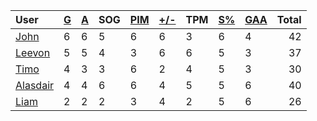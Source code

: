 | User | [G](https://github.com/llevasseur/world-juniors-2022/blob/master/STANDINGS.md#goals) | [A](https://github.com/llevasseur/world-juniors-2022/blob/master/STANDINGS.md#assists) | SOG | [PIM](https://github.com/llevasseur/world-juniors-2022/blob/master/STANDINGS.md#penalties-in-minutes) | [+/-](https://github.com/llevasseur/world-juniors-2022/blob/master/STANDINGS.md#plus--minus) | TPM | [S%](https://github.com/llevasseur/world-juniors-2022/blob/master/STANDINGS.md#save-percentage) | [GAA](https://github.com/llevasseur/world-juniors-2022/blob/master/STANDINGS.md#goals-against-average) | Total |
| :--- | ---- | ---- | ---- | ---- | ---- | ---- | ---- | ---- |  -----: |
| [John](https://github.com/llevasseur/world-juniors-2022/blob/master/ROSTERS.md#John) | 6 | 6 | 5 | 6 | 6 | 3 | 6 | 4 | 42 |
| [Leevon](https://github.com/llevasseur/world-juniors-2022/blob/master/ROSTERS.md#Leevon) | 5 | 5 | 4 | 3 | 6 | 6 | 5 | 3 | 37 |
| [Timo](https://github.com/llevasseur/world-juniors-2022/blob/master/ROSTERS.md#Timo) | 4 | 3 | 3 | 6 | 2 | 4 | 5 | 3 | 30 |
| [Alasdair](https://github.com/llevasseur/world-juniors-2022/blob/master/ROSTERS.md#Alasdair) | 4 | 4 | 6 | 6 | 4 | 5 | 5 | 6 | 40 |
| [Liam](https://github.com/llevasseur/world-juniors-2022/blob/master/ROSTERS.md#Liam) | 2 | 2 | 2 | 3 | 4 | 2 | 5 | 6 | 26 |
